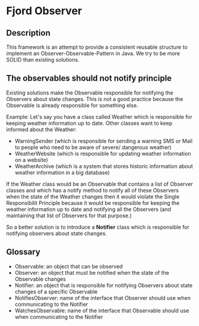 # Fjord Observer
## Description
This framework is an attempt to provide a consistent reusable structure to implement an Observer-Observable-Pattern in 
Java. We try to be more SOLID than existing solutions.

## The observables should not notify principle
Existing solutions make the Observable responsible for notifying the Observers about state changes. This is not a good 
practice because the Observable is already responsible for something else.

Example:
Let's say you have a class called Weather which is responsible for keeping weather information up to date. Other 
classes want to keep informed about the Weather:
* WarningSender (which is responsible for sending a warning SMS or Mail to people who need to be aware of severe/
dangerous weather)
* WeatherWebsite (which is responsible for updating weather information on a website)
* WeatherArchive (which is a system that stores historic information about weather information in a big database)

If the Weather class would be an Observable that contains a list of Observer classes and which has a notify method to 
notify all of these Observers when the state of the Weather changes then it would violate the Single Responsibilit 
Principle because it would  be responsible for keeping the weather information up to date and notifying all the
 Observers (and maintaining that list of Observers for that purpose.)
 
 So a better solution is to introduce a **Notifier** class which is responsible for notifying observers about
 state changes.
 
 ## Glossary
 * Observable: an object that can be observed
 * Observer: an object that must be notified when the state of the Observable changes
 * Notifier: an object that  is responsible for notifying Observers about state changes of a specific Observable
 * NotifiesObserver: name of the interface that Observer should use when communicating to the Notifier
 * WatchesObservable: name of the interface that Observable should use when communicating to the Notifier


